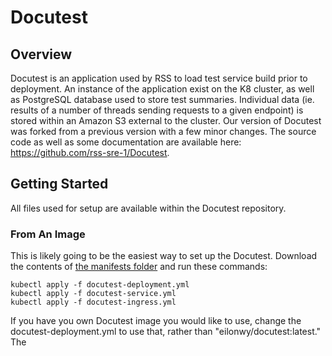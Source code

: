 # Docutest

## Overview

Docutest is an application used by RSS to load test service build prior to deployment. An instance of the application exist on the K8 cluster, as well as PostgreSQL database used to store test summaries. Individual data (ie. results of a number of threads sending requests to a given endpoint) is stored within an Amazon S3 external to the cluster. Our version of Docutest was forked from a previous version with a few minor changes. The source code as well as some documentation are available here: https://github.com/rss-sre-1/Docutest.

## Getting Started

All files used for setup are available within the Docutest repository. 

### From An Image
This is likely going to be the easiest way to set up the Docutest. Download the contents of [the manifests folder](https://github.com/rss-sre-1/Docutest/tree/master/manifests) and run these commands:
```
kubectl apply -f docutest-deployment.yml
kubectl apply -f docutest-service.yml
kubectl apply -f docutest-ingress.yml
```
If you have you own Docutest image you would like to use, change the docutest-deployment.yml to use that, rather than "eilonwy/docutest:latest." The 
